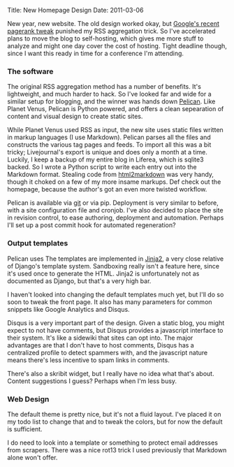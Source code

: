 Title: New Homepage Design
Date: 2011-03-06

New year, new website. The old design worked okay, but [Google's recent
pagerank tweak][3] punished my RSS aggregation trick. So I've accelerated plans
to move the blog to self-hosting, which gives me more stuff to analyze and 
might one day cover the cost of hosting. Tight deadline though, since I want this
ready in time for a conference I'm attending.

### The software ###

The original RSS aggregation method has a number of benefits. It's 
lightweight, and much harder to hack. So I've looked far and wide for
a similar setup for blogging, and the winner was hands down [Pelican][1].
Like Planet Venus, Pelican is Python powered, and offers a clean sepearation
of content and visual design to create static sites. 

While Planet Venus used RSS as input, the new site uses static files written 
in markup languages (I use Markdown). Pelican parses all the files and
constructs the various tag pages and feeds. To import all this was a bit 
tricky; Livejournal's export is unique and does only a month at a time.
Luckily, I keep a backup of my entire blog in Liferea, which is sqlite3 backed.
So I wrote a Python script to write each entry out into the Markdown format. 
Stealing code from [html2markdown][4] was very handy, though it choked on a few 
of my more insame markups. Def check out the homepage, because the author's 
got an even more twisted workflow.

Pelican is available via [git][5] or via pip. Deployment is very similar to before,
with a site configuration file and cronjob. I've also decided to place the
site in revision control, to ease authoring, deployment and automation. Perhaps
I'll set up a post commit hook for automated regeneration?

### Output templates ###

Pelican uses The templates are implemented in [Jinja2][2], a very close relative 
of Django's template system. Sandboxing really isn't a feature here, since 
it's used once to generate the HTML. Jinja2 is unfortunately not as 
documented as Django, but that's a very high bar.

I haven't looked into changing the default templates much yet, but I'll do so 
soon to tweak the front page. It also has many parameters for common 
snippets like Google Analytics and Disqus.

Disqus is a very important part of the design. Given a static blog, you might
expect to not have comments, but Disqus provides a javascript interface to 
their system. It's like a sidewiki that sites can opt into. The major advantages
are that I don't have to host comments, Disqus has a centralized profile to 
detect spammers with, and the javascript nature means there's less incentive to 
spam links in comments.

There's also a skribit widget, but I really have no idea what that's about. 
Content suggestions I guess? Perhaps when I'm less busy.

### Web Design ###

The default theme is pretty nice, but it's not a fluid layout.
I've placed it on my todo list to change that and to tweak the colors, but 
for now the default is sufficient. 

I do need to look into a template or something to protect email addresses
from scrapers. There was a nice rot13 trick I used previously that Markdown
alone won't offer.

   [1]: http://docs.notmyidea.org/alexis/pelican/

   [2]: http://jinja.pocoo.org/

   [3]: http://googleblog.blogspot.com/2011/02/finding-more-high-quality-sites-in.html

   [4]: http://www.codefu.org/wiki/Main/Html2markdown

   [5]: https://github.com/ametaireau/pelicanx